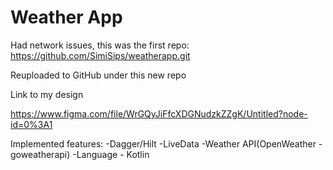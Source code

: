 # Weather App

Had network issues, this was the first repo: https://github.com/SimiSips/weatherapp.git

Reuploaded to GitHub under this new repo

Link to my design

https://www.figma.com/file/WrGQyJiFfcXDGNudzkZZgK/Untitled?node-id=0%3A1

Implemented features:
-Dagger/Hilt
-LiveData
-Weather API(OpenWeather - goweatherapi)
-Language - Kotlin
